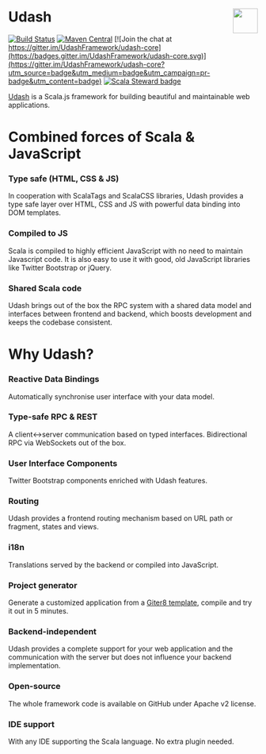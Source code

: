 # Udash [<img align="right" height="50px" src="https://avsystem.github.io/Anjay-doc/_images/avsystem_logo.png">](http://www.avsystem.com/)
[![Build Status](https://travis-ci.org/UdashFramework/udash-core.svg?branch=master)](https://travis-ci.org/UdashFramework/udash-core) 
[![Maven Central](https://maven-badges.herokuapp.com/maven-central/io.udash/udash-core_2.12/badge.svg)](https://maven-badges.herokuapp.com/maven-central/io.udash/udash-core_2.12)
[![Join the chat at https://gitter.im/UdashFramework/udash-core](https://badges.gitter.im/UdashFramework/udash-core.svg)](https://gitter.im/UdashFramework/udash-core?utm_source=badge&utm_medium=badge&utm_campaign=pr-badge&utm_content=badge)
[![Scala Steward badge](https://img.shields.io/badge/Scala_Steward-helping-blue.svg?style=flat&logo=data:image/png;base64,iVBORw0KGgoAAAANSUhEUgAAAA4AAAAQCAMAAAARSr4IAAAAVFBMVEUAAACHjojlOy5NWlrKzcYRKjGFjIbp293YycuLa3pYY2LSqql4f3pCUFTgSjNodYRmcXUsPD/NTTbjRS+2jomhgnzNc223cGvZS0HaSD0XLjbaSjElhIr+AAAAAXRSTlMAQObYZgAAAHlJREFUCNdNyosOwyAIhWHAQS1Vt7a77/3fcxxdmv0xwmckutAR1nkm4ggbyEcg/wWmlGLDAA3oL50xi6fk5ffZ3E2E3QfZDCcCN2YtbEWZt+Drc6u6rlqv7Uk0LdKqqr5rk2UCRXOk0vmQKGfc94nOJyQjouF9H/wCc9gECEYfONoAAAAASUVORK5CYII=)](https://scala-steward.org)

[Udash](http://udash.io/) is a Scala.js framework for building beautiful and maintainable web applications.

# Combined forces of Scala & JavaScript

### Type safe (HTML, CSS & JS)
In cooperation with ScalaTags and ScalaCSS libraries, Udash provides a type safe layer over HTML, CSS and JS 
with powerful data binding into DOM templates.

### Compiled to JS
Scala is compiled to highly efficient JavaScript with no need to maintain Javascript code. 
It is also easy to use it with good, old JavaScript libraries like Twitter Bootstrap or jQuery.

### Shared Scala code
Udash brings out of the box the RPC system with a shared data model and interfaces between frontend and backend, 
which boosts development and keeps the codebase consistent.

# Why Udash?

### Reactive Data Bindings
Automatically synchronise user interface with your data model.

### Type-safe RPC & REST
A client↔server communication based on typed interfaces. Bidirectional RPC via WebSockets out of the box.

### User Interface Components
Twitter Bootstrap components enriched with Udash features.

### Routing
Udash provides a frontend routing mechanism based on URL path or fragment, states and views.

### i18n
Translations served by the backend or compiled into JavaScript.

### Project generator 
Generate a customized application from a [Giter8 template](https://github.com/UdashFramework/udash.g8), compile and try it out in 5 minutes.

### Backend-independent
Udash provides a complete support for your web application and the communication with the server but does not influence your backend implementation.

### Open-source
The whole framework code is available on GitHub under Apache v2 license.

### IDE support
With any IDE supporting the Scala language. No extra plugin needed.